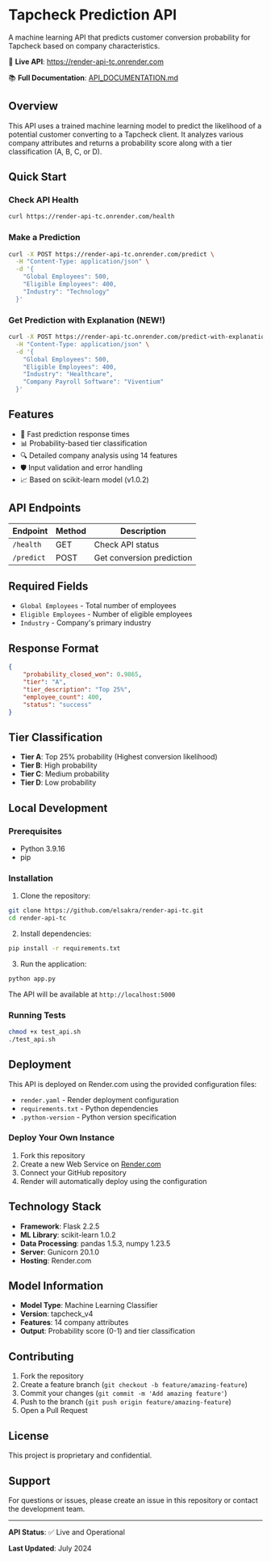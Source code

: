 # Tapcheck Prediction API

A machine learning API that predicts customer conversion probability for Tapcheck based on company characteristics.

🔗 **Live API**: https://render-api-tc.onrender.com

📚 **Full Documentation**: [API_DOCUMENTATION.md](./API_DOCUMENTATION.md)

## Overview

This API uses a trained machine learning model to predict the likelihood of a potential customer converting to a Tapcheck client. It analyzes various company attributes and returns a probability score along with a tier classification (A, B, C, or D).

## Quick Start

### Check API Health
```bash
curl https://render-api-tc.onrender.com/health
```

### Make a Prediction
```bash
curl -X POST https://render-api-tc.onrender.com/predict \
  -H "Content-Type: application/json" \
  -d '{
    "Global Employees": 500,
    "Eligible Employees": 400,
    "Industry": "Technology"
  }'
```

### Get Prediction with Explanation (NEW!)
```bash
curl -X POST https://render-api-tc.onrender.com/predict-with-explanation \
  -H "Content-Type: application/json" \
  -d '{
    "Global Employees": 500,
    "Eligible Employees": 400,
    "Industry": "Healthcare",
    "Company Payroll Software": "Viventium"
  }'
```

## Features

- 🚀 Fast prediction response times
- 📊 Probability-based tier classification
- 🔍 Detailed company analysis using 14 features
- 🛡️ Input validation and error handling
- 📈 Based on scikit-learn model (v1.0.2)

## API Endpoints

| Endpoint | Method | Description |
|----------|--------|-------------|
| `/health` | GET | Check API status |
| `/predict` | POST | Get conversion prediction |

## Required Fields

- `Global Employees` - Total number of employees
- `Eligible Employees` - Number of eligible employees
- `Industry` - Company's primary industry

## Response Format

```json
{
    "probability_closed_won": 0.9865,
    "tier": "A",
    "tier_description": "Top 25%",
    "employee_count": 400,
    "status": "success"
}
```

## Tier Classification

- **Tier A**: Top 25% probability (Highest conversion likelihood)
- **Tier B**: High probability
- **Tier C**: Medium probability
- **Tier D**: Low probability

## Local Development

### Prerequisites
- Python 3.9.16
- pip

### Installation

1. Clone the repository:
```bash
git clone https://github.com/elsakra/render-api-tc.git
cd render-api-tc
```

2. Install dependencies:
```bash
pip install -r requirements.txt
```

3. Run the application:
```bash
python app.py
```

The API will be available at `http://localhost:5000`

### Running Tests

```bash
chmod +x test_api.sh
./test_api.sh
```

## Deployment

This API is deployed on Render.com using the provided configuration files:

- `render.yaml` - Render deployment configuration
- `requirements.txt` - Python dependencies
- `.python-version` - Python version specification

### Deploy Your Own Instance

1. Fork this repository
2. Create a new Web Service on [Render.com](https://render.com)
3. Connect your GitHub repository
4. Render will automatically deploy using the configuration

## Technology Stack

- **Framework**: Flask 2.2.5
- **ML Library**: scikit-learn 1.0.2
- **Data Processing**: pandas 1.5.3, numpy 1.23.5
- **Server**: Gunicorn 20.1.0
- **Hosting**: Render.com

## Model Information

- **Model Type**: Machine Learning Classifier
- **Version**: tapcheck_v4
- **Features**: 14 company attributes
- **Output**: Probability score (0-1) and tier classification

## Contributing

1. Fork the repository
2. Create a feature branch (`git checkout -b feature/amazing-feature`)
3. Commit your changes (`git commit -m 'Add amazing feature'`)
4. Push to the branch (`git push origin feature/amazing-feature`)
5. Open a Pull Request

## License

This project is proprietary and confidential.

## Support

For questions or issues, please create an issue in this repository or contact the development team.

---

**API Status**: ✅ Live and Operational

**Last Updated**: July 2024 